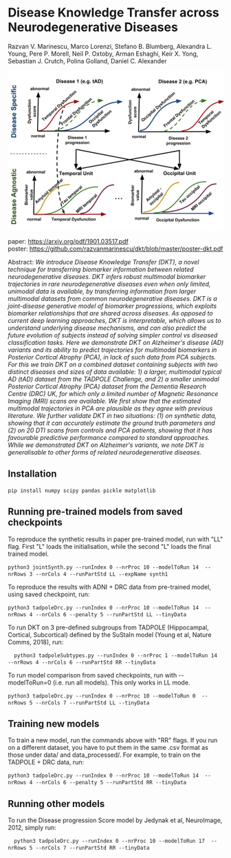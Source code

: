 
# Disease Knowledge Transfer across Neurodegenerative Diseases
Razvan V. Marinescu, Marco Lorenzi, Stefano B. Blumberg, Alexandra L. Young, Pere P. Morell, Neil P. Oxtoby, Arman Eshaghi, Keir X. Yong, Sebastian J. Crutch, Polina Golland, Daniel C. Alexander

![overall diagram](disease_knowledge_transfer.png)

paper: https://arxiv.org/pdf/1901.03517.pdf<br>
poster: https://github.com/razvanmarinescu/dkt/blob/master/poster-dkt.pdf<br>


Abstract: *We introduce Disease Knowledge Transfer (DKT), a novel technique for transferring biomarker information between related neurodegenerative diseases. DKT infers robust multimodal biomarker trajectories in rare neurodegenerative diseases even when only limited, unimodal data is available, by transferring information from larger multimodal datasets from common neurodegenerative diseases. DKT is a joint-disease generative model of biomarker progressions, which exploits biomarker relationships that are shared across diseases. As opposed to current deep learning approaches, DKT is interpretable, which allows us to understand underlying disease mechanisms, and can also predict the future evolution of subjects instead of solving simpler control vs diseased classification tasks. Here we demonstrate DKT on Alzheimer's disease (AD) variants and its ability to predict trajectories for multimodal biomarkers in Posterior Cortical Atrophy (PCA), in lack of such data from PCA subjects. For this we train DKT on a combined dataset containing subjects with two distinct diseases and sizes of data available: 1) a larger, multimodal typical AD (tAD) dataset from the TADPOLE Challenge, and 2) a smaller unimodal Posterior Cortical Atrophy (PCA) dataset from the Dementia Research Centre (DRC) UK, for which only a limited number of Magnetic Resonance Imaging (MRI) scans are available. We first show that the estimated multimodal trajectories in PCA are plausible as they agree with previous literature. We further validate DKT in two situations: (1) on synthetic data, showing that it can accurately estimate the ground truth parameters and (2) on 20 DTI scans from controls and PCA patients, showing that it has favourable predictive performance compared to standard approaches. While we demonstrated DKT on Alzheimer's variants, we note DKT is generalisable to other forms of related neurodegenerative diseases.*



## Installation

``` 
pip install numpy scipy pandas pickle matplotlib

```

## Running pre-trained models from saved checkpoints

To reproduce the synthetic results in paper pre-trained model, run with "LL" flag. First "L" loads the initialisation, while the second "L" loads the final trained model. 

```
python3 jointSynth.py --runIndex 0 --nrProc 10 --modelToRun 14  --nrRows 3 --nrCols 4 --runPartStd LL --expName synth1
```

To reproduce the results with ADNI + DRC data from pre-trained model, using saved checkpoint, run:

```
python3 tadpoleDrc.py --runIndex 0 --nrProc 10 --modelToRun 14  --nrRows 4 --nrCols 6 --penalty 5 --runPartStd LL --tinyData
```

To run DKT on 3 pre-defined subgroups from TADPOLE (Hippocampal, Cortical, Subcortical) defined by the SuStaIn model (Young et al, Nature Comms, 2018), run:

```
  python3 tadpoleSubtypes.py --runIndex 0 --nrProc 1 --modelToRun 14  --nrRows 4 --nrCols 6 --runPartStd RR --tinyData
```

To run model comparison from saved checkpoints, run with --modelToRun=0 (i.e. run all models). This only works in LL mode. 

```
python3 tadpoleDrc.py --runIndex 0 --nrProc 10 --modelToRun 0  --nrRows 5 --nrCols 7 --runPartStd LL --tinyData
```


## Training new models

To train a new model, run the commands above with "RR" flags. If you run on a different dataset, you have to put them in the same .csv format as those under data/ and data_processed/. For example, to train on the TADPOLE + DRC data, run:

```
python3 tadpoleDrc.py --runIndex 0 --nrProc 10 --modelToRun 14  --nrRows 4 --nrCols 6 --penalty 5 --runPartStd RR --tinyData
```

## Running other models

To run the Disease progression Score model by Jedynak et al, NeuroImage, 2012, simply run:

```
  python3 tadpoleDrc.py --runIndex 0 --nrProc 10 --modelToRun 17  --nrRows 5 --nrCols 7 --runPartStd RR --tinyData
```

